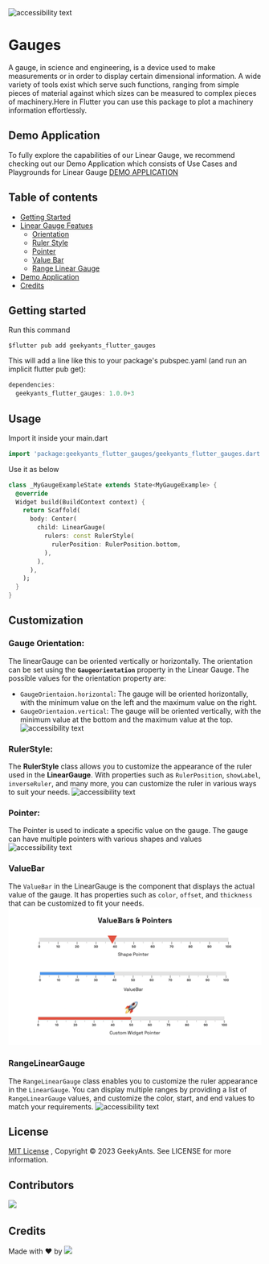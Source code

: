 <!--
This README describes the package. If you publish this package to pub.dev,
this README's contents appear on the landing page for your package.

For information about how to write a good package README, see the guide for
[writing package pages](https://dart.dev/guides/libraries/writing-package-pages).

For general information about developing packages, see the Dart guide for
[creating packages](https://dart.dev/guides/libraries/create-library-packages)
and the Flutter guide for
[developing packages and plugins](https://flutter.dev/developing-packages).
-->

<img src="https://raw.githubusercontent.com/GeekyAnts/GaugesFlutter/main/example/screens/banner.png" alt="accessibility text">

# Gauges

A gauge, in science and engineering, is a device used to make measurements or in order to display certain dimensional information. A wide variety of tools exist which serve such functions, ranging from simple pieces of material against which sizes can be measured to complex pieces of machinery.Here in Flutter you can use this package to plot a machinery information effortlessly.

## Demo Application

To fully explore the capabilities of our Linear Gauge, we recommend checking out our Demo Application which consists of Use Cases and Playgrounds for Linear Gauge
[DEMO APPLICATION](https://gauges-showcase.vercel.app/#/)

## Table of contents

- [Getting Started](#getting-started)
- [Linear Gauge Featues](#customization)
  - [Orientation](#gauge-orientation)
  - [Ruler Style](#rulerStyle)
  - [Pointer](#pointer)
  - [Value Bar](#valuebar)
  - [Range Linear Gauge](#rangelineargauge)
- [Demo Application](#demo-application)
- [Credits](#credits)

## Getting started

Run this command

```
$flutter pub add geekyants_flutter_gauges
```

This will add a line like this to your package's pubspec.yaml (and run an implicit flutter pub get):

```dart
dependencies:
  geekyants_flutter_gauges: 1.0.0+3
```

## Usage

Import it inside your main.dart

```dart
import 'package:geekyants_flutter_gauges/geekyants_flutter_gauges.dart';
```

Use it as below

```dart
class _MyGaugeExampleState extends State<MyGaugeExample> {
  @override
  Widget build(BuildContext context) {
    return Scaffold(
      body: Center(
        child: LinearGauge(
          rulers: const RulerStyle(
            rulerPosition: RulerPosition.bottom,
          ),
        ),
      ),
    );
  }
}
```

## Customization

### **Gauge Orientation**:

The linearGauge can be oriented vertically or horizontally. The orientation can be set using the **`Gaugeorientation`** property in the Linear Gauge. The possible values for the orientation property are:

- `GaugeOrientaion.horizontal`: The gauge will be oriented horizontally, with the minimum value on the left and the maximum value on the right.
- `GaugeOrientaion.vertical`: The gauge will be oriented vertically, with the minimum value at the bottom and the maximum value at the top.
  <img src="https://raw.githubusercontent.com/GeekyAnts/GaugesFlutter/main/example/screens/orientation.gif" alt="accessibility text">

### **RulerStyle**:

The **RulerStyle** class allows you to customize the appearance of the ruler used in the **LinearGauge**. With properties such as `RulerPosition`, `showLabel`, `inverseRuler`, and many more, you can customize the ruler in various ways to suit your needs.
<img src="https://raw.githubusercontent.com/GeekyAnts/GaugesFlutter/main/example/screens/rulerposition.png" alt="accessibility text">

### **Pointer**:

The Pointer is used to indicate a specific value on the gauge. The gauge can have multiple pointers with various shapes and values
<img src="https://raw.githubusercontent.com/GeekyAnts/GaugesFlutter/main/example/screens/pointershape.png" alt="accessibility text">

### **ValueBar**

The `ValueBar` in the LinearGauge is the component that displays the actual value of the gauge. It has properties such as `color`, `offset`, and `thickness` that can be customized to fit your needs.
<img src="https://raw.githubusercontent.com/GeekyAnts/GaugesFlutter/main/example/screens/valuebar.png" alt="accessibility text">

### **RangeLinearGauge**

The `RangeLinearGauge` class enables you to customize the ruler appearance in the `LinearGauge`. You can display multiple ranges by providing a list of `RangeLinearGauge` values, and customize the color, start, and end values to match your requirements.
<img src="https://raw.githubusercontent.com/GeekyAnts/GaugesFlutter/main/example/screens/rangelineargauge.png" alt="accessibility text">

## License

[MIT License](https://raw.githubusercontent.com/GeekyAnts/GaugesFlutter/main/LICENSE) , Copyright © 2023 GeekyAnts. See LICENSE for more information.

## Contributors

<a href="https://github.com/GeekyAnts/GaugesFlutter/graphs/contributors">
  <img src="https://contrib.rocks/image?repo=GeekyAnts/GaugesFlutter" />
</a>

## Credits

Made with ❤️ by <a href="https://geekyants.com/" ><img src="https://s3.ap-southeast-1.amazonaws.com/cdn.elitmus.com/sy0zfezmfdovlb4vaz6siv1l7g30" height="17"/></a>
